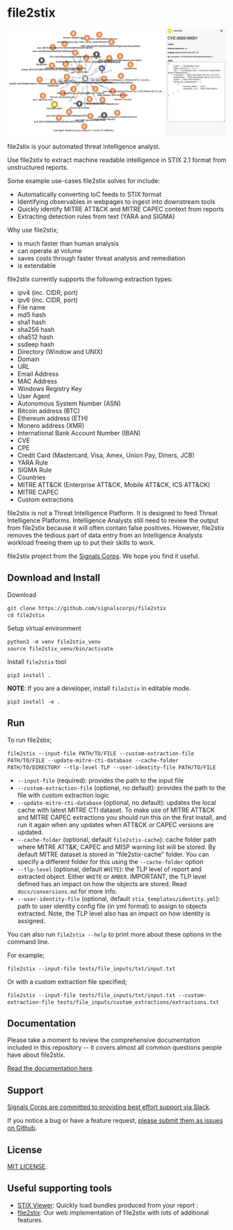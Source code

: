 # file2stix

![](/docs/assets/img/extraction-screenshot.png)

file2stix is your automated threat intelligence analyst.

Use file2stix to extract machine readable intelligence in STIX 2.1 format from unstructured reports.

Some example use-cases file2stix solves for include:

* Automatically converting IoC feeds to STIX format
* Identifying observables in webpages to ingest into downstream tools
* Quickly identify MITRE ATT&CK and MITRE CAPEC context from reports
* Extracting detection rules from text (YARA and SIGMA)

Why use file2stix;

* is much faster than human analysis
* can operate at volume
* saves costs through faster threat analysis and remediation
* is extendable

file2stix currently supports the following extraction types:

* ipv4 (inc. CIDR, port)
* ipv6 (inc. CIDR, port)
* File name
* md5 hash
* sha1 hash
* sha256 hash
* sha512 hash
* ssdeep hash
* Directory (Window and UNIX)
* Domain
* URL
* Email Address
* MAC Address
* Windows Registry Key
* User Agent
* Autonomous System Number (ASN)
* Bitcoin address (BTC)
* Ethereum address (ETH)
* Monero address (XMR)
* International Bank Account Number (IBAN)
* CVE
* CPE
* Credit Card (Mastercard, Visa, Amex, Union Pay, Diners, JCB)
* YARA Rule
* SIGMA Rule
* Countries
* MITRE ATT&CK (Enterprise ATT&CK, Mobile ATT&CK, ICS ATT&CK)
* MITRE CAPEC
* Custom extractions

file2stix is not a Threat Intelligence Platform. It is designed to feed Threat Intelligence Platforms. Intelligence Analysts still need to review the output from file2stix because it will often contain false positives. However, file2stix removes the tedious part of data entry from an Intelligence Analysts workload freeing them up to put their skills to work.

file2stix project from the [Signals Corps](https://www.signalscorps.com/). We hope you find it useful.

## Download and Install

Download

```shell
git clone https://github.com/signalscorps/file2stix
cd file2stix
```

Setup virtual environment

```shell
python3 -m venv file2stix_venv
source file2stix_venv/bin/activate
```

Install `file2stix` tool

```shell
pip3 install .
```

**NOTE**: If you are a developer, install `file2stix` in editable mode.

```shell
pip3 install -e .
```

## Run

To run file2stix;

```shell
file2stix --input-file PATH/TO/FILE --custom-extraction-file PATH/TO/FILE --update-mitre-cti-database --cache-folder PATH/TO/DIRECTORY --tlp-level TLP --user-identity-file PATH/TO/FILE
```

* `--input-file` (required): provides the path to the input file
* `--custom-extraction-file` (optional, no default): provides the path to the file with custom extraction logic
* `--update-mitre-cti-database` (optional, no default): updates the local cache with latest MITRE CTI dataset. To make use of MITRE ATT&CK and MITRE CAPEC extractions you should run this on the first install, and run it again when any updates when ATT&CK or CAPEC versions are updated.
* `--cache-folder` (optional, default `file2stix-cache`): cache folder path where MITRE ATT&K, CAPEC and MISP warning list will be stored. By default MITRE dataset is stored in "file2stix-cache" folder. You can specify a different folder for this using the `--cache-folder` option
* `--tlp-level` (optional, default `WHITE`): the TLP level of report and extracted object. Either `WHITE` or `AMBER`. IMPORTANT, the TLP level defined has an impact on how the objects are stored. Read `docs/conversions.md` for more info.
* `--user-identity-file` (optional, default `stix_templates/identity.yml`): path to user identity config file (in yml format) to assign to objects extracted. Note, the TLP level also has an impact on how identity is assigned.

You can also run `file2stix --help` to print more about these options in the command line.

For example;

```shell
file2stix --input-file tests/file_inputs/txt/input.txt
```

Or with a custom extraction file specified;

```shell
file2stix --input-file tests/file_inputs/txt/input.txt --custom-extraction-file tests/file_inputs/custom_extractions/extractions.txt
````

## Documentation

Please take a moment to review the comprehensive documentation included in this repository -- it covers almost all common questions people have about file2stix.

[Read the documentation here](/docs/index.md).

## Support

[Signals Corps are committed to providing best effort support via Slack](https://join.slack.com/t/signalscorps-public/shared_invite/zt-1exnc12ww-9RKR6aMgO57GmHcl156DAA).

If you notice a bug or have a feature request, [please submit them as issues on Github](https://github.com/signalscorps/file2stix/issues).

## License

[MIT LICENSE](/LICENSE).

## Useful supporting tools

* [STIX Viewer](https://github.com/traut/stixview): Quickly load bundles produced from your report : 
* [file2stix](https://www.file2stix.com): Our web implementation of file2stix with lots of additional features.